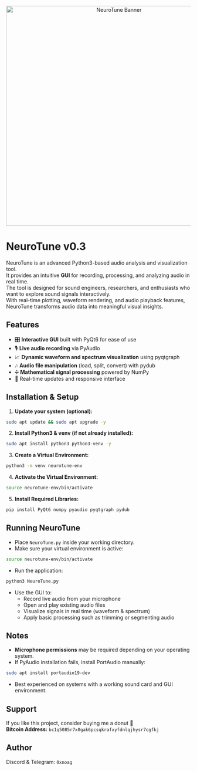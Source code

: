 
<p align="center">
  <img src="https://i.ibb.co/psfCcT8/tool.png" alt="NeuroTune Banner" width="600"/>
</p>

# NeuroTune v0.3

NeuroTune is an advanced Python3-based audio analysis and visualization tool.  
It provides an intuitive **GUI** for recording, processing, and analyzing audio in real time.  
The tool is designed for sound engineers, researchers, and enthusiasts who want to explore sound signals interactively.  
With real-time plotting, waveform rendering, and audio playback features, NeuroTune transforms audio data into meaningful visual insights.

## Features

- 🎛 **Interactive GUI** built with PyQt6 for ease of use
- 🎙 **Live audio recording** via PyAudio
- 📈 **Dynamic waveform and spectrum visualization** using pyqtgraph
- 🎶 **Audio file manipulation** (load, split, convert) with pydub
- ➗ **Mathematical signal processing** powered by NumPy
- 🔄 Real-time updates and responsive interface

## Installation & Setup

1. **Update your system (optional):**  
```bash
sudo apt update && sudo apt upgrade -y
```

2. **Install Python3 & venv (if not already installed):**  
```bash
sudo apt install python3 python3-venv -y
```

3. **Create a Virtual Environment:**  
```bash
python3 -m venv neurotune-env
```

4. **Activate the Virtual Environment:**  
```bash
source neurotune-env/bin/activate
```

5. **Install Required Libraries:**  
```bash
pip install PyQt6 numpy pyaudio pyqtgraph pydub
```

## Running NeuroTune

- Place `NeuroTune.py` inside your working directory.
- Make sure your virtual environment is active:  
```bash
source neurotune-env/bin/activate
```
- Run the application:  
```bash
python3 NeuroTune.py
```
- Use the GUI to:
  - Record live audio from your microphone
  - Open and play existing audio files
  - Visualize signals in real time (waveform & spectrum)
  - Apply basic processing such as trimming or segmenting audio

## Notes

- **Microphone permissions** may be required depending on your operating system.  
- If PyAudio installation fails, install PortAudio manually:  
```bash
sudo apt install portaudio19-dev
```
- Best experienced on systems with a working sound card and GUI environment.

## Support

If you like this project, consider buying me a donut 🍩  
**Bitcoin Address:** `bc1q5085r7x0gak6pcsqkrafxyfdnlqjhysr7cgfkj`

## Author

Discord & Telegram: `0xnoag`
